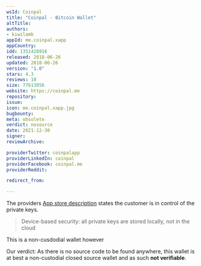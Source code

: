 ```yaml
---
wsId: Coinpal
title: "Coinpal - Bitcoin Wallet"
altTitle: 
authors:
- kiwilamb
appId: me.coinpal.xapp
appCountry: 
idd: 1351428916
released: 2018-06-26
updated: 2018-06-26
version: "1.0"
stars: 4.3
reviews: 10
size: 77613056
website: https://coinpal.me
repository: 
issue: 
icon: me.coinpal.xapp.jpg
bugbounty: 
meta: obsolete
verdict: nosource
date: 2021-12-30
signer: 
reviewArchive:

providerTwitter: coinpalapp
providerLinkedIn: coinpal
providerFacebook: coinpal.me
providerReddit: 

redirect_from:

---
```


The providers [App store description](https://apps.apple.com/us/app/coinpal-bitcoin-wallet/id1351428916) states the customer is in control of the private keys.

> Device-based security: all private keys are stored locally, not in the cloud

This is a non-cusdodial wallet however

Our verdict: As there is no source code to be found anywhere, this wallet is at best a non-custodial closed source wallet and as such **not verifiable**.
